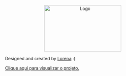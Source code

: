 <br />
<p align="center">
  <a href="http://www.freepik.com">
    <img src="https://trello-attachments.s3.amazonaws.com/590fa896d2d25e50583de620/874x512/2bc76fc9373587c9d5ca571d19530719/4435_1.png" alt="Logo" width="250" height="150">
  </a>

Designed and created by  <a href="https://github.com/Lorenalgm">Lorena</a> :)

  <a href="https://juliocesarj.github.io/DevChallenge-Amazing-Graphics/"> Clique aqui para visualizar o projeto. </a>
  
